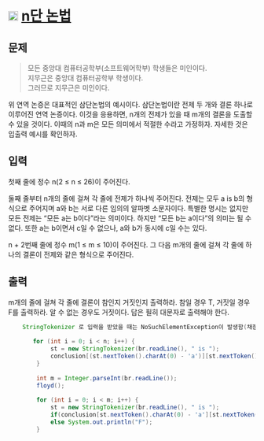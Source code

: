 # <img src="https://d2gd6pc034wcta.cloudfront.net/tier/11.svg" class="solvedac-tier" width = 20> [n단 논법](https://www.acmicpc.net/problem/15723)

## 문제
> 모든 중앙대 컴퓨터공학부(소프트웨어학부) 학생들은 미인이다.<br>
> 지무근은 중앙대 컴퓨터공학부 학생이다.<br>
> 그러므로 지무근은 미인이다.

위 연역 논증은 대표적인 삼단논법의 예시이다. 삼단논법이란 전제 두 개와 결론 하나로 이루어진 연역 논증이다. 이것을 응용하면, n개의 전제가 있을 때 m개의 결론을 도출할 수 있을 것이다. 이때의 n과 m은 모든 의미에서 적절한 수라고 가정하자. 자세한 것은 입출력 예시를 확인하자.

## 입력
첫째 줄에 정수 n(2 ≤ n ≤ 26)이 주어진다.

둘째 줄부터 n개의 줄에 걸쳐 각 줄에 전제가 하나씩 주어진다. 전제는 모두 a is b의 형식으로 주어지며 a와 b는 서로 다른 임의의 알파벳 소문자이다. 특별한 명시는 없지만 모든 전제는 “모든 a는 b이다”라는 의미이다. 하지만 “모든 b는 a이다”의 의미는 될 수 없다. 또한 a는 b이면서 c일 수 없으나, a와 b가 동시에 c일 수는 있다.

n + 2번째 줄에 정수 m(1 ≤ m ≤ 10)이 주어진다. 그 다음 m개의 줄에 걸쳐 각 줄에 하나의 결론이 전제와 같은 형식으로 주어진다.

## 출력
m개의 줄에 걸쳐 각 줄에 결론이 참인지 거짓인지 출력하라. 참일 경우 T, 거짓일 경우 F를 출력하라. 알 수 없는 경우도 거짓이다. 답은 필히 대문자로 출력해야 한다.


```java
    StringTokenizer 로 입력을 받았을 때는 NoSuchElementException이 발생함(채점 시)
    
       for (int i = 0; i < n; i++) {
            st = new StringTokenizer(br.readLine(), " is ");
            conclusion[(st.nextToken().charAt(0) - 'a')][st.nextToken().charAt(0) - 'a'] = true;
        }
        
        int m = Integer.parseInt(br.readLine());
        floyd();
        
        for (int i = 0; i < m; i++) {
            st = new StringTokenizer(br.readLine(), " is ");
            if(conclusion[st.nextToken().charAt(0) - 'a'][st.nextToken().charAt(0) - 'a']) System.out.println("T");
            else System.out.println("F");
        }
```
